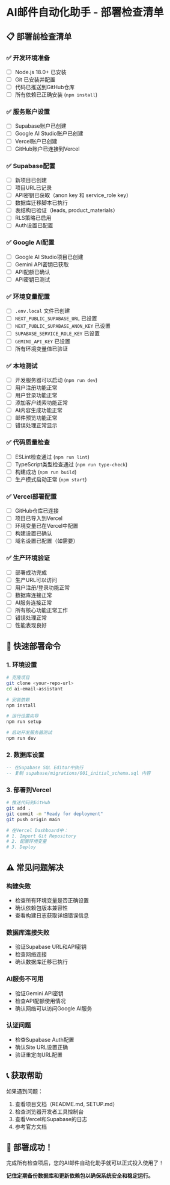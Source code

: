 # AI邮件自动化助手 - 部署检查清单

## 📋 部署前检查清单

### ✅ 开发环境准备
- [ ] Node.js 18.0+ 已安装
- [ ] Git 已安装并配置
- [ ] 代码已推送到GitHub仓库
- [ ] 所有依赖已正确安装 (`npm install`)

### ✅ 服务账户设置
- [ ] Supabase账户已创建
- [ ] Google AI Studio账户已创建  
- [ ] Vercel账户已创建
- [ ] GitHub账户已连接到Vercel

### ✅ Supabase配置
- [ ] 新项目已创建
- [ ] 项目URL已记录
- [ ] API密钥已获取（anon key 和 service_role key）
- [ ] 数据库迁移脚本已执行
- [ ] 表结构已验证（leads, product_materials）
- [ ] RLS策略已启用
- [ ] Auth设置已配置

### ✅ Google AI配置
- [ ] Google AI Studio项目已创建
- [ ] Gemini API密钥已获取
- [ ] API配额已确认
- [ ] API密钥已测试

### ✅ 环境变量配置
- [ ] `.env.local` 文件已创建
- [ ] `NEXT_PUBLIC_SUPABASE_URL` 已设置
- [ ] `NEXT_PUBLIC_SUPABASE_ANON_KEY` 已设置
- [ ] `SUPABASE_SERVICE_ROLE_KEY` 已设置
- [ ] `GEMINI_API_KEY` 已设置
- [ ] 所有环境变量值已验证

### ✅ 本地测试
- [ ] 开发服务器可以启动 (`npm run dev`)
- [ ] 用户注册功能正常
- [ ] 用户登录功能正常
- [ ] 添加客户线索功能正常
- [ ] AI内容生成功能正常
- [ ] 邮件预览功能正常
- [ ] 错误处理正常显示

### ✅ 代码质量检查
- [ ] ESLint检查通过 (`npm run lint`)
- [ ] TypeScript类型检查通过 (`npm run type-check`)
- [ ] 构建成功 (`npm run build`)
- [ ] 生产模式启动正常 (`npm start`)

### ✅ Vercel部署配置
- [ ] GitHub仓库已连接
- [ ] 项目已导入到Vercel
- [ ] 环境变量已在Vercel中配置
- [ ] 构建设置已确认
- [ ] 域名设置已配置（如需要）

### ✅ 生产环境验证
- [ ] 部署成功完成
- [ ] 生产URL可以访问
- [ ] 用户注册/登录功能正常
- [ ] 数据库连接正常
- [ ] AI服务连接正常
- [ ] 所有核心功能正常工作
- [ ] 错误处理正常
- [ ] 性能表现良好

## 🚀 快速部署命令

### 1. 环境设置
```bash
# 克隆项目
git clone <your-repo-url>
cd ai-email-assistant

# 安装依赖
npm install

# 运行设置向导
npm run setup

# 启动开发服务器测试
npm run dev
```

### 2. 数据库设置
```sql
-- 在Supabase SQL Editor中执行
-- 复制 supabase/migrations/001_initial_schema.sql 内容
```

### 3. 部署到Vercel
```bash
# 推送代码到GitHub
git add .
git commit -m "Ready for deployment"
git push origin main

# 在Vercel Dashboard中：
# 1. Import Git Repository
# 2. 配置环境变量
# 3. Deploy
```

## ⚠️ 常见问题解决

### 构建失败
- 检查所有环境变量是否正确设置
- 确认依赖包版本兼容性
- 查看构建日志获取详细错误信息

### 数据库连接失败
- 验证Supabase URL和API密钥
- 检查网络连接
- 确认数据库迁移已执行

### AI服务不可用
- 验证Gemini API密钥
- 检查API配额使用情况
- 确认网络可以访问Google AI服务

### 认证问题
- 检查Supabase Auth配置
- 确认Site URL设置正确
- 验证重定向URL配置

## 📞 获取帮助

如果遇到问题：
1. 查看项目文档（README.md, SETUP.md）
2. 检查浏览器开发者工具控制台
3. 查看Vercel和Supabase的日志
4. 参考官方文档

## 🎉 部署成功！

完成所有检查项后，您的AI邮件自动化助手就可以正式投入使用了！

**记住定期备份数据库和更新依赖包以确保系统安全和稳定运行。**
